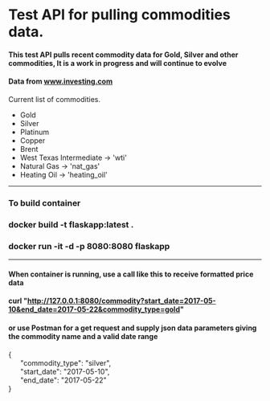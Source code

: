 # Test API for pulling commodities data.

#### This test API pulls recent commodity data for Gold, Silver and other commodities, It is a work in progress and will continue to evolve

#### Data from www.investing.com

Current list of commodities.

* Gold
* Silver
* Platinum
* Copper
* Brent
* West Texas Intermediate -> 'wti'
* Natural Gas -> 'nat_gas'
* Heating Oil -> 'heating_oil'

<hr>


### To build container
### docker build -t flaskapp:latest .
### docker run -it -d -p 8080:8080 flaskapp
<hr>

#### When container is running, use a call like this to receive formatted price data

#### curl "http://127.0.0.1:8080/commodity?start_date=2017-05-10&end_date=2017-05-22&commodity_type=gold"
#### or use Postman for a get request and supply json data parameters giving the commodity name and a valid date range

{  
&nbsp;&nbsp;&nbsp;&nbsp;&nbsp;&nbsp;"commodity_type": "silver",  
&nbsp;&nbsp;&nbsp;&nbsp;&nbsp;&nbsp;"start_date": "2017-05-10",  
&nbsp;&nbsp;&nbsp;&nbsp;&nbsp;&nbsp;"end_date": "2017-05-22"  
}  

